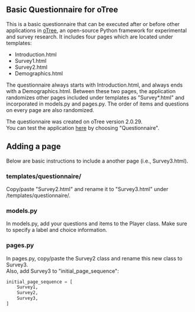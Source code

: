 ## Basic Questionnaire for oTree

This is a basic questionnaire that can be executed after or before other applications in [oTree](http://www.otree.org/), an open-source Python framework for experimental and survey research.
It includes four pages which are located under templates:

- Introduction.html
- Survey1.html
- Survey2.html
- Demographics.html

The questionnaire always starts with Introduction.html, and always ends with a Demographics.html.
Between these two pages, the application randomizes other pages included under templates as "Survey*.html" and incorporated in models.py and pages.py.
The order of items and questions on every page are also randomized.  
  
The questionnaire was created on oTree version 2.0.29.  
You can test the application [here](https://otree-questionnaire.herokuapp.com) by choosing "Questionnaire".

## Adding a page
Below are basic instructions to include a another page (i.e., Survey3.html).

### templates/questionnaire/
Copy/paste "Survey2.html" and rename it to "Survey3.html" under /templates/questionnaire/.

### models.py
In models.py, add your questions and items to the Player class. Make sure to specify a label and choice information.

### pages.py
In pages.py, copy/paste the Survey2 class and rename this new class to Survey3.  
Also, add Survey3 to "initial_page_sequence":  
```python
initial_page_sequence = [
    Survey1,
    Survey2,
    Survey3,
]
```
